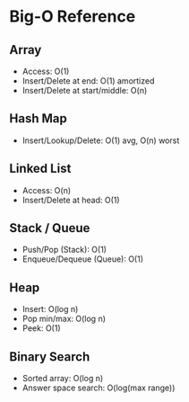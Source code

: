 # Big-O Reference

## Array
- Access: O(1)
- Insert/Delete at end: O(1) amortized
- Insert/Delete at start/middle: O(n)

## Hash Map
- Insert/Lookup/Delete: O(1) avg, O(n) worst

## Linked List
- Access: O(n)
- Insert/Delete at head: O(1)

## Stack / Queue
- Push/Pop (Stack): O(1)
- Enqueue/Dequeue (Queue): O(1)

## Heap
- Insert: O(log n)
- Pop min/max: O(log n)
- Peek: O(1)

## Binary Search
- Sorted array: O(log n)
- Answer space search: O(log(max range))
